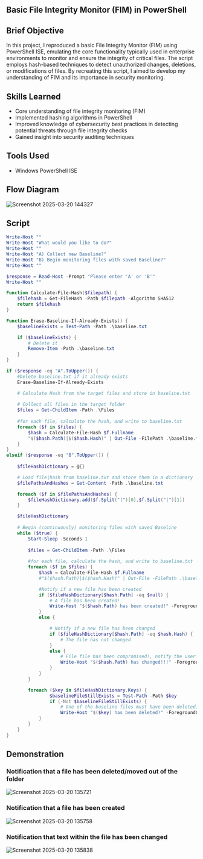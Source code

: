 ## Basic File Integrity Monitor (FIM) in PowerShell

## Brief Objective
In this project, I reproduced a basic File Integrity Monitor (FIM) using PowerShell ISE, emulating the core 
functionality typically used in enterprise environments to monitor and ensure the integrity of critical files. The 
script employs hash-based techniques to detect unauthorized changes, deletions, or modifications of files. By 
recreating this script, I aimed to develop my understanding of FIM and its importance in security monitoring.

## Skills Learned
- Core understanding of file integrity monitoring (FIM)
- Implemented hashing algorithms in PowerShell
- Improved knowledge of cybersecurity best practices in detecting potential threats through file integrity checks
- Gained insight into security auditing techniques

## Tools Used
- Windows PowerShell ISE

## Flow Diagram
![Screenshot 2025-03-20 144327](https://github.com/user-attachments/assets/9421a39c-b7d6-4285-9c0a-11b126b53a5e)


## Script
```powershell
Write-Host ""
Write-Host "What would you like to do?"
Write-Host ""
Write-Host "A) Collect new Baseline?"
Write-Host "B) Begin monitoring files with saved Baseline?"
Write-Host ""

$response = Read-Host -Prompt "Please enter 'A' or 'B'"
Write-Host ""

Function Calculate-File-Hash($filepath) {
    $filehash = Get-FileHash -Path $filepath -Algorithm SHA512
    return $filehash
}

Function Erase-Baseline-If-Already-Exists() {
    $baselineExists = Test-Path -Path .\baseline.txt

    if ($baselineExists) {
        # Delete it
        Remove-Item -Path .\baseline.txt
    }
}

if ($response -eq "A".ToUpper()) {
    #Delete baseline.txt if it already exists
    Erase-Baseline-If-Already-Exists

    # Calculate Hash from the target files and store in baseline.txt
    
    # Collect all files in the target folder
    $files = Get-ChildItem -Path .\Files
    
    #for each file, calculate the hash, and write to baseline.txt
    foreach ($f in $files) {
        $hash = Calculate-File-Hash $f.Fullname
        "$($hash.Path)|$($hash.Hash)" | Out-File -FilePath .\baseline.txt -Append
    }
}
elseif ($response -eq "B".ToUpper()) {
    
    $fileHashDictionary = @{}

    # Load file|hash from baseline.txt and store them in a dictionary
    $filePathsAndHashes = Get-Content -Path .\baseline.txt

    foreach ($f in $filePathsAndHashes) {
        $fileHashDictionary.add($f.Split("|")[0],$f.Split("|")[1])
    }

    $fileHashDictionary
    
    # Begin (continuously) monitoring files with saved Baseline
    while ($true) {
        Start-Sleep -Seconds 1
        
        $files = Get-ChildItem -Path .\Files
    
        #for each file, calculate the hash, and write to baseline.txt
        foreach ($f in $files) {
            $hash = Calculate-File-Hash $f.Fullname
            #"$($hash.Path)|$($hash.Hash)" | Out-File -FilePath .\baseline.txt -Append

            #Notify if a new file has been created
            if ($fileHashDictionary[$hash.Path] -eq $null) {
                # A file has been created!
                Write-Host "$($hash.Path) has been created!" -ForegroundColor Green 
            }
            else {

                # Notify if a new file has been changed
                if ($fileHashDictionary[$hash.Path] -eq $hash.Hash) {
                    # The file has not changed
                }
                else {
                    # File file has been compromised!, notify the user
                    Write-Host "$($hash.Path) has changed!!!" -ForegroundColor Red
                }
            }
        }

        foreach ($key in $fileHashDictionary.Keys) {
                $baselineFileStillExists = Test-Path -Path $key
                if (-Not $baselineFileStillExists) {
                    # One of the baseline files must have been deleted, notify the user
                    Write-Host "$($key) has been deleted!" -ForegroundColor DarkRed
            }
        }
    }
}
```

## Demonstration
### Notification that a file has been deleted/moved out of the folder
![Screenshot 2025-03-20 135721](https://github.com/user-attachments/assets/4f36fd4f-5347-4cc0-9869-a6296ea59afb)
### Notification that a file has been created
![Screenshot 2025-03-20 135758](https://github.com/user-attachments/assets/88816525-bce7-4fb4-9a76-c32d14efb78c)
### Notification that text within the file has been changed
![Screenshot 2025-03-20 135838](https://github.com/user-attachments/assets/c74b5d8a-d4d4-436d-a53b-bbad65c65bdf)



